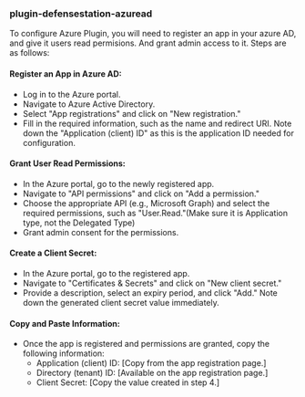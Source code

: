 ### plugin-defensestation-azuread

To configure Azure Plugin, you will need to register an app in your azure AD, and give it users read permisions. And grant admin access to it.
Steps are as follows:

#### Register an App in Azure AD:

- Log in to the Azure portal.
- Navigate to Azure Active Directory.
- Select "App registrations" and click on "New registration."
- Fill in the required information, such as the name and redirect URI. Note down the "Application (client) ID" as this is the application ID needed for configuration.

#### Grant User Read Permissions:

- In the Azure portal, go to the newly registered app.
- Navigate to "API permissions" and click on "Add a permission."
- Choose the appropriate API (e.g., Microsoft Graph) and select the required permissions, such as "User.Read."(Make sure it is Application type, not the Delegated Type)
- Grant admin consent for the permissions.

#### Create a Client Secret:

- In the Azure portal, go to the registered app.
- Navigate to "Certificates & Secrets" and click on "New client secret."
- Provide a description, select an expiry period, and click "Add." Note down the generated client secret value immediately.

#### Copy and Paste Information:

- Once the app is registered and permissions are granted, copy the following information:
    - Application (client) ID: [Copy from the app registration page.]
    - Directory (tenant) ID: [Available on the app registration page.]
    - Client Secret: [Copy the value created in step 4.]